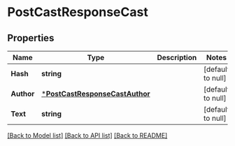 # PostCastResponseCast

## Properties
Name | Type | Description | Notes
------------ | ------------- | ------------- | -------------
**Hash** | **string** |  | [default to null]
**Author** | [***PostCastResponseCastAuthor**](PostCastResponse_cast_author.md) |  | [default to null]
**Text** | **string** |  | [default to null]

[[Back to Model list]](../README.md#documentation-for-models) [[Back to API list]](../README.md#documentation-for-api-endpoints) [[Back to README]](../README.md)

